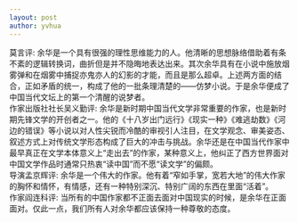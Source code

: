 ```yaml
---
layout: post
author: yvhua
---
```

<span class="label label-default">莫言评: 余华是一个具有很强的理性思维能力的人。他清晰的思想脉络借助着有条不紊的逻辑转换词，曲折但是并不隐晦地表达出来。其次余华具有在小说中施放烟雾弹和在烟雾中捕捉亦鬼亦人的幻影的才能，而且是那么超卓。上述两方面的结合，正如矛盾的统一，构成了他的一批条理清楚的——仿梦小说。于是余华便成了中国当代文坛上的第一个清醒的说梦者。</span><br>
<span class="label label-primary">作家出版社社长吴义勤评: 余华是新时期中国当代文学非常重要的作家，也是新时期先锋文学的开创者之一。他的《十八岁出门远行》《现实一种》《难逃劫数》《河边的错误》等小说以对人性尖锐而冷酷的审视引人注目，在文学观念、审美姿态、叙述方式上对传统文学形态构成了巨大的冲击与挑战。余华还是在中国当代作家中最早真正在文学本体意义上“走出去”的作家，某种意义上，他纠正了西方世界面对中国文学作品时通常只热衷“读中国”而不愿“读文学”的偏颇。</span><br>
<span class="label label-success">导演孟京辉评: 余华是一个伟大的作家。他有着“窄如手掌，宽若大地”的伟大作家的胸怀和情怀，有情感，还有一种特别深沉、特别广阔的东西在里面“活着”。</span><br>
<span class="label label-info">作家阎连科评: 当所有的中国作家都不正面去面对中国现实的时候，是余华在正面面对。仅此一点，我们所有人对余华都应该保持一种尊敬的态度。</span><br>